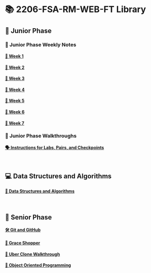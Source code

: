 # 📚 2206-FSA-RM-WEB-FT Library


## 🐣 Junior Phase

### 📓 Junior Phase Weekly Notes

#### [📅 Week 1](/week1.md)

#### [📅 Week 2](/week2.md)

#### [📅 Week 3](/week3.md)

#### [📅 Week 4](/week4.md)

#### [📅 Week 5](/week5.md)

#### [📅 Week 6](/week6.md)

#### [📅 Week 7](/week7.md)

### 📓 Junior Phase Walkthroughs
#### [🗣 Instructions for Labs, Pairs, and Checkpoints](./Walkthroughs/walkthrough-directory.md)

</br>

## 💻 Data Structures and Algorithms
#### [📝 Data Structures and Algorithms](./algos.md)

</br>

## 🦅 Senior Phase
#### [🛠 Git and GitHub](./senior-phase/git-github.md)
#### [🛒 Grace Shopper](./senior-phase/grace-shopper.md)
#### [🤯 Uber Clone Walkthrough](./senior-phase/uber.md)
#### [🤯 Object Oriented Programming](./senior-phase/oop.md)